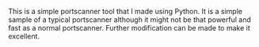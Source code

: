 This is a simple portscanner tool that I made using Python. It is a simple sample of a typical portscanner although it might not be that powerful and fast as a normal portscanner. Further modification can be made to make it excellent.
